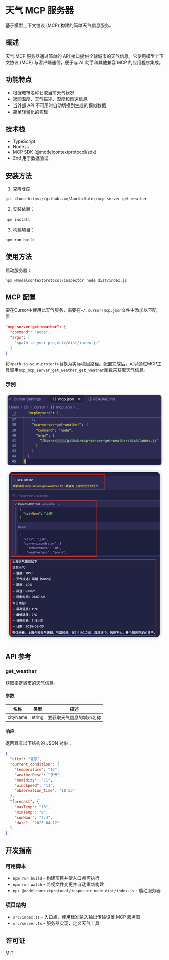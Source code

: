 # 天气 MCP 服务器

基于模型上下文协议 (MCP) 构建的简单天气信息服务。

## 概述

天气 MCP 服务器通过简单的 API 接口提供全球城市的天气信息。它使用模型上下文协议 (MCP) 与客户端通信，便于与 AI 助手和其他兼容 MCP 的应用程序集成。

## 功能特点

- 根据城市名称获取当前天气状况
- 返回温度、天气描述、湿度和风速信息
- 当外部 API 不可用时自动切换到生成的模拟数据
- 简单轻量化的实现

## 技术栈

- TypeScript
- Node.js
- MCP SDK (@modelcontextprotocol/sdk)
- Zod 用于数据验证

## 安装方法

1. 克隆仓库
```bash
git clone https://github.com/Annihilater/mcp-server-get-weather
```

2. 安装依赖：

```bash
npm install
```

3. 构建项目：

```bash
npm run build
```

## 使用方法

启动服务器：

```bash
npx @modelcontextprotocol/inspector node dist/index.js
```

## MCP 配置

要在Cursor中使用此天气服务，需要在`~/.cursor/mcp.json`文件中添加以下配置：

```json
"mcp-server-get-weather": {
  "command": "node",
  "args": [
    "<path-to-your-project>/dist/index.js"
  ]
}
```

将`<path-to-your-project>`替换为实际项目路径。配置完成后，可以通过MCP工具调用`mcp_mcp_server_get_weather_get_weather`函数来获取天气信息。

### 示例

![MCP 配置](./images/1.png)
![MCP 用法](./images/2.png)

## API 参考

### get_weather

获取指定城市的天气信息。

#### 参数

| 名称 | 类型 | 描述 |
|------|------|-------------|
| cityName | string | 要获取天气信息的城市名称 |

#### 响应

返回具有以下结构的 JSON 对象：

```json
{
  "city": "北京",
  "current_condition": {
    "temperature": "15",
    "weatherDesc": "多云",
    "humidity": "71",
    "windSpeed": "11",
    "observation_time": "18:53"
  },
  "forecast": {
    "maxTemp": "16",
    "minTemp": "9",
    "sunHour": "7.4",
    "date": "2023-04-12"
  }
}
```

## 开发指南

### 可用脚本

- `npm run build` - 构建项目并使入口点可执行
- `npm run watch` - 监视文件变更并自动重新构建
- `npx @modelcontextprotocol/inspector node dist/index.js` - 启动服务器

### 项目结构

- `src/index.ts` - 入口点，使用标准输入输出传输设置 MCP 服务器
- `src/server.ts` - 服务器实现，定义天气工具

## 许可证

MIT 